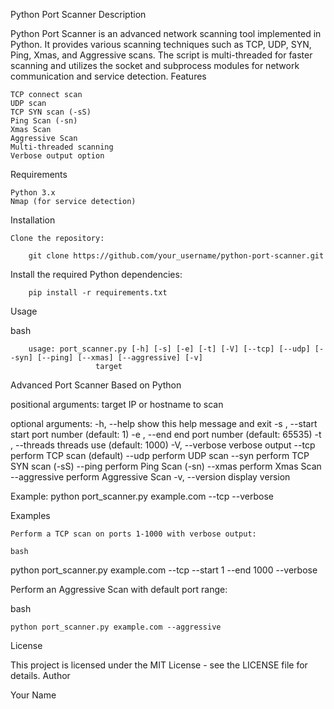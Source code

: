 Python Port Scanner
Description

Python Port Scanner is an advanced network scanning tool implemented in Python. It provides various scanning techniques such as TCP, UDP, SYN, Ping, Xmas, and Aggressive scans. The script is multi-threaded for faster scanning and utilizes the socket and subprocess modules for network communication and service detection.
Features

    TCP connect scan
    UDP scan
    TCP SYN scan (-sS)
    Ping Scan (-sn)
    Xmas Scan
    Aggressive Scan
    Multi-threaded scanning
    Verbose output option

Requirements

    Python 3.x
    Nmap (for service detection)

Installation

    Clone the repository:

        git clone https://github.com/your_username/python-port-scanner.git

Install the required Python dependencies:

        pip install -r requirements.txt

Usage

bash

        usage: port_scanner.py [-h] [-s] [-e] [-t] [-V] [--tcp] [--udp] [--syn] [--ping] [--xmas] [--aggressive] [-v]
                       target

Advanced Port Scanner Based on Python

positional arguments:
  target             IP or hostname to scan

optional arguments:
  -h, --help         show this help message and exit
  -s , --start       start port number (default: 1)
  -e , --end         end port number (default: 65535)
  -t , --threads     threads use (default: 1000)
  -V, --verbose      verbose output
  --tcp              perform TCP scan (default)
  --udp              perform UDP scan
  --syn              perform TCP SYN scan (-sS)
  --ping             perform Ping Scan (-sn)
  --xmas             perform Xmas Scan
  --aggressive       perform Aggressive Scan
  -v, --version      display version

Example:
python port_scanner.py example.com --tcp --verbose

Examples

    Perform a TCP scan on ports 1-1000 with verbose output:

    bash

python port_scanner.py example.com --tcp --start 1 --end 1000 --verbose

Perform an Aggressive Scan with default port range:

bash

    python port_scanner.py example.com --aggressive

License

This project is licensed under the MIT License - see the LICENSE file for details.
Author

Your Name
